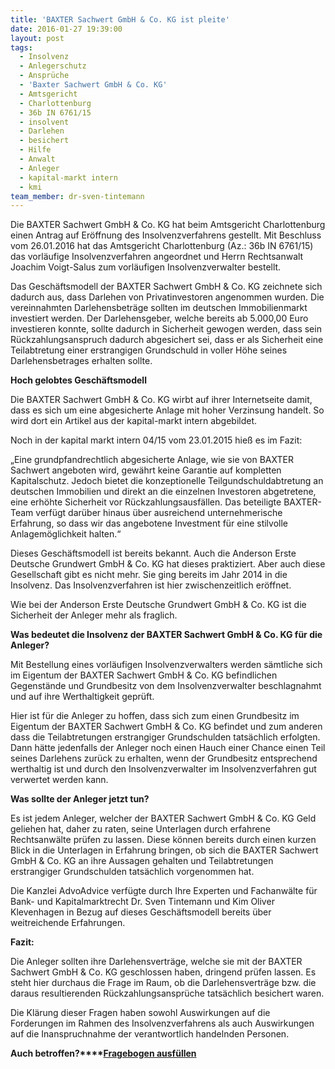 ```yaml
---
title: 'BAXTER Sachwert GmbH & Co. KG ist pleite'
date: 2016-01-27 19:39:00
layout: post
tags:
  - Insolvenz
  - Anlegerschutz
  - Ansprüche
  - 'Baxter Sachwert GmbH & Co. KG'
  - Amtsgericht
  - Charlottenburg
  - 36b IN 6761/15
  - insolvent
  - Darlehen
  - besichert
  - Hilfe
  - Anwalt
  - Anleger
  - kapital-markt intern
  - kmi
team_member: dr-sven-tintemann
---
```



Die BAXTER Sachwert GmbH & Co. KG hat beim Amtsgericht Charlottenburg einen Antrag auf Eröffnung des Insolvenzverfahrens gestellt. Mit Beschluss vom 26.01.2016 hat das Amtsgericht Charlottenburg (Az.: 36b IN 6761/15) das vorläufige Insolvenzverfahren angeordnet und Herrn Rechtsanwalt Joachim Voigt-Salus zum vorläufigen Insolvenzverwalter bestellt.

Das Geschäftsmodell der BAXTER Sachwert GmbH & Co. KG zeichnete sich dadurch aus, dass Darlehen von Privatinvestoren angenommen wurden. Die vereinnahmten Darlehensbeträge sollten im deutschen Immobilienmarkt investiert werden. Der Darlehensgeber, welche bereits ab 5.000,00 Euro investieren konnte, sollte dadurch in Sicherheit gewogen werden, dass sein Rückzahlungsanspruch dadurch abgesichert sei, dass er als Sicherheit eine Teilabtretung einer erstrangigen Grundschuld in voller Höhe seines Darlehensbetrages erhalten sollte.

**Hoch gelobtes Geschäftsmodell**

Die BAXTER Sachwert GmbH & Co. KG wirbt auf ihrer Internetseite damit, dass es sich um eine abgesicherte Anlage mit hoher Verzinsung handelt. So wird dort ein Artikel aus der kapital-markt intern abgebildet.

Noch in der kapital markt intern 04/15 vom 23.01.2015 hieß es im Fazit:

„Eine grundpfandrechtlich abgesicherte Anlage, wie sie von BAXTER Sachwert angeboten wird, gewährt keine Garantie auf kompletten Kapitalschutz. Jedoch bietet die konzeptionelle Teilgundschuldabtretung an deutschen Immobilien und direkt an die einzelnen Investoren abgetretene, eine erhöhte Sicherheit vor Rückzahlungsausfällen. Das beteiligte BAXTER-Team verfügt darüber hinaus über ausreichend unternehmerische Erfahrung, so dass wir das angebotene Investment für eine stilvolle Anlagemöglichkeit halten.“

Dieses Geschäftsmodell ist bereits bekannt. Auch die Anderson Erste Deutsche Grundwert GmbH & Co. KG hat dieses praktiziert. Aber auch diese Gesellschaft gibt es nicht mehr. Sie ging bereits im Jahr 2014 in die Insolvenz. Das Insolvenzverfahren ist hier zwischenzeitlich eröffnet.

Wie bei der Anderson Erste Deutsche Grundwert GmbH & Co. KG ist die Sicherheit der Anleger mehr als fraglich.

**Was bedeutet die Insolvenz der BAXTER Sachwert GmbH & Co. KG für die Anleger?**

Mit Bestellung eines vorläufigen Insolvenzverwalters werden sämtliche sich im Eigentum der BAXTER Sachwert GmbH & Co. KG befindlichen Gegenstände und Grundbesitz von dem Insolvenzverwalter beschlagnahmt und auf ihre Werthaltigkeit geprüft.

Hier ist für die Anleger zu hoffen, dass sich zum einen Grundbesitz im Eigentum der BAXTER Sachwert GmbH & Co. KG befindet und zum anderen dass die Teilabtretungen erstrangiger Grundschulden tatsächlich erfolgten. Dann hätte jedenfalls der Anleger noch einen Hauch einer Chance einen Teil seines Darlehens zurück zu erhalten, wenn der Grundbesitz entsprechend werthaltig ist und durch den Insolvenzverwalter im Insolvenzverfahren gut verwertet werden kann.

**Was sollte der Anleger jetzt tun?**

Es ist jedem Anleger, welcher der BAXTER Sachwert GmbH & Co. KG Geld geliehen hat, daher zu raten, seine Unterlagen durch erfahrene Rechtsanwälte prüfen zu lassen. Diese können bereits durch einen kurzen Blick in die Unterlagen in Erfahrung bringen, ob sich die BAXTER Sachwert GmbH & Co. KG an ihre Aussagen gehalten und Teilabtretungen erstrangiger Grundschulden tatsächlich vorgenommen hat.

Die Kanzlei AdvoAdvice verfügte durch Ihre Experten und Fachanwälte für Bank- und Kapitalmarktrecht Dr. Sven Tintemann und Kim Oliver Klevenhagen in Bezug auf dieses Geschäftsmodell bereits über weitreichende Erfahrungen.

**Fazit:**

Die Anleger sollten ihre Darlehensverträge, welche sie mit der BAXTER Sachwert GmbH & Co. KG geschlossen haben, dringend prüfen lassen. Es steht hier durchaus die Frage im Raum, ob die Darlehensverträge bzw. die daraus resultierenden Rückzahlungsansprüche tatsächlich besichert waren.

Die Klärung dieser Fragen haben sowohl Auswirkungen auf die Forderungen im Rahmen des Insolvenzverfahrens als auch Auswirkungen auf die Inanspruchnahme der verantwortlich handelnden Personen.

**Auch betroffen?****[Fragebogen ausfüllen](/uploads/dokumente/Fragebogen_Baxter.pdf)**